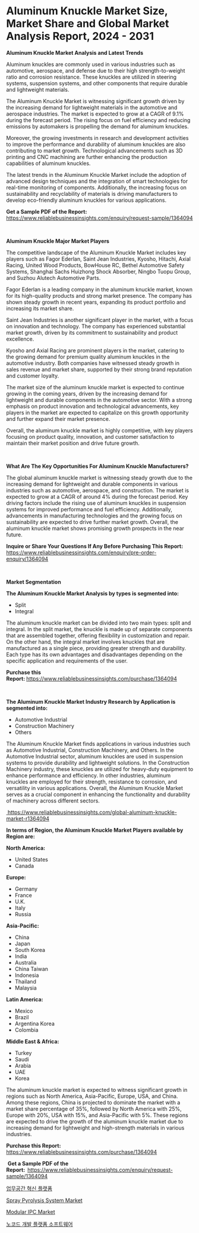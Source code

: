 <p><h1>Aluminum Knuckle Market Size, Market Share and Global Market Analysis Report, 2024 - 2031</h1></p><p><strong>Aluminum Knuckle Market Analysis and Latest Trends</strong></p>
<p><p>Aluminum knuckles are commonly used in various industries such as automotive, aerospace, and defense due to their high strength-to-weight ratio and corrosion resistance. These knuckles are utilized in steering systems, suspension systems, and other components that require durable and lightweight materials.</p><p>The Aluminum Knuckle Market is witnessing significant growth driven by the increasing demand for lightweight materials in the automotive and aerospace industries. The market is expected to grow at a CAGR of 9.1% during the forecast period. The rising focus on fuel efficiency and reducing emissions by automakers is propelling the demand for aluminum knuckles.</p><p>Moreover, the growing investments in research and development activities to improve the performance and durability of aluminum knuckles are also contributing to market growth. Technological advancements such as 3D printing and CNC machining are further enhancing the production capabilities of aluminum knuckles.</p><p>The latest trends in the Aluminum Knuckle Market include the adoption of advanced design techniques and the integration of smart technologies for real-time monitoring of components. Additionally, the increasing focus on sustainability and recyclability of materials is driving manufacturers to develop eco-friendly aluminum knuckles for various applications.</p></p>
<p><strong>Get a Sample PDF of the Report:&nbsp;</strong> <a href="https://www.reliablebusinessinsights.com/enquiry/request-sample/1364094">https://www.reliablebusinessinsights.com/enquiry/request-sample/1364094</a></p>
<p>&nbsp;</p>
<p><strong>Aluminum Knuckle Major Market Players</strong></p>
<p><p>The competitive landscape of the Aluminum Knuckle Market includes key players such as Fagor Ederlan, Saint Jean Industries, Kyosho, Hitachi, Axial Racing, United Wood Products, BowHouse RC, Bethel Automotive Safety Systems, Shanghai Sachs Huizhong Shock Absorber, Ningbo Tuopu Group, and Suzhou Alutech Automotive Parts. </p><p>Fagor Ederlan is a leading company in the aluminum knuckle market, known for its high-quality products and strong market presence. The company has shown steady growth in recent years, expanding its product portfolio and increasing its market share. </p><p>Saint Jean Industries is another significant player in the market, with a focus on innovation and technology. The company has experienced substantial market growth, driven by its commitment to sustainability and product excellence. </p><p>Kyosho and Axial Racing are prominent players in the market, catering to the growing demand for premium quality aluminum knuckles in the automotive industry. Both companies have witnessed steady growth in sales revenue and market share, supported by their strong brand reputation and customer loyalty. </p><p>The market size of the aluminum knuckle market is expected to continue growing in the coming years, driven by the increasing demand for lightweight and durable components in the automotive sector. With a strong emphasis on product innovation and technological advancements, key players in the market are expected to capitalize on this growth opportunity and further expand their market presence. </p><p>Overall, the aluminum knuckle market is highly competitive, with key players focusing on product quality, innovation, and customer satisfaction to maintain their market position and drive future growth.</p></p>
<p>&nbsp;</p>
<p><strong>What Are The Key Opportunities For Aluminum Knuckle Manufacturers?</strong></p>
<p><p>The global aluminum knuckle market is witnessing steady growth due to the increasing demand for lightweight and durable components in various industries such as automotive, aerospace, and construction. The market is expected to grow at a CAGR of around 4% during the forecast period. Key driving factors include the rising use of aluminum knuckles in suspension systems for improved performance and fuel efficiency. Additionally, advancements in manufacturing technologies and the growing focus on sustainability are expected to drive further market growth. Overall, the aluminum knuckle market shows promising growth prospects in the near future.</p></p>
<p><strong>Inquire or Share Your Questions If Any Before Purchasing This Report:</strong> <a href="https://www.reliablebusinessinsights.com/enquiry/pre-order-enquiry/1364094">https://www.reliablebusinessinsights.com/enquiry/pre-order-enquiry/1364094</a></p>
<p>&nbsp;</p>
<p><strong>Market Segmentation</strong></p>
<p><strong>The Aluminum Knuckle Market Analysis by types is segmented into:</strong></p>
<p><ul><li>Split</li><li>Integral</li></ul></p>
<p><p>The aluminum knuckle market can be divided into two main types: split and integral. In the split market, the knuckle is made up of separate components that are assembled together, offering flexibility in customization and repair. On the other hand, the integral market involves knuckles that are manufactured as a single piece, providing greater strength and durability. Each type has its own advantages and disadvantages depending on the specific application and requirements of the user.</p></p>
<p><strong>Purchase this Report:&nbsp;</strong><a href="https://www.reliablebusinessinsights.com/purchase/1364094">https://www.reliablebusinessinsights.com/purchase/1364094</a></p>
<p>&nbsp;</p>
<p><strong>The Aluminum Knuckle Market Industry Research by Application is segmented into:</strong></p>
<p><ul><li>Automotive Industrial</li><li>Construction Machinery</li><li>Others</li></ul></p>
<p><p>The Aluminum Knuckle Market finds applications in various industries such as Automotive Industrial, Construction Machinery, and Others. In the Automotive Industrial sector, aluminum knuckles are used in suspension systems to provide durability and lightweight solutions. In the Construction Machinery industry, these knuckles are utilized for heavy-duty equipment to enhance performance and efficiency. In other industries, aluminum knuckles are employed for their strength, resistance to corrosion, and versatility in various applications. Overall, the Aluminum Knuckle Market serves as a crucial component in enhancing the functionality and durability of machinery across different sectors.</p></p>
<p><a href="https://www.reliablebusinessinsights.com/global-aluminum-knuckle-market-r1364094">&nbsp;https://www.reliablebusinessinsights.com/global-aluminum-knuckle-market-r1364094</a></p>
<p><strong>In terms of Region, the Aluminum Knuckle Market Players available by Region are:</strong></p>
<p>
    <p> <strong> North America: </strong>
        <ul>
            <li>United States</li>
            <li>Canada</li>
        </ul>
        </p> 
    <p> <strong> Europe: </strong>
        <ul>
            <li>Germany</li>
            <li>France</li>
            <li>U.K.</li>
            <li>Italy</li>
            <li>Russia</li>
        </ul>
        </p> 
    <p> <strong> Asia-Pacific: </strong>
        <ul>
            <li>China</li>
            <li>Japan</li>
            <li>South Korea</li>
            <li>India</li>
            <li>Australia</li>
            <li>China Taiwan</li>
            <li>Indonesia</li>
            <li>Thailand</li>
            <li>Malaysia</li>
        </ul>
        </p> 
    <p> <strong> Latin America: </strong>
        <ul>
            <li>Mexico</li>
            <li>Brazil</li>
            <li>Argentina Korea</li>
            <li>Colombia</li>
        </ul>
        </p> 
    <p> <strong> Middle East & Africa: </strong>
        <ul>
            <li>Turkey</li>
            <li>Saudi</li>
            <li>Arabia</li>
            <li>UAE</li>
            <li>Korea</li>
        </ul>
    </p>
    </p>
<p><p>The aluminum knuckle market is expected to witness significant growth in regions such as North America, Asia-Pacific, Europe, USA, and China. Among these regions, China is projected to dominate the market with a market share percentage of 35%, followed by North America with 25%, Europe with 20%, USA with 15%, and Asia-Pacific with 5%. These regions are expected to drive the growth of the aluminum knuckle market due to increasing demand for lightweight and high-strength materials in various industries.</p></p>
<p><strong>Purchase this Report: </strong><a href="https://www.reliablebusinessinsights.com/purchase/1364094">https://www.reliablebusinessinsights.com/purchase/1364094</a></p>
<p>&nbsp;<strong>Get a Sample PDF of the Report:&nbsp;&nbsp;</strong><a href="https://www.reliablebusinessinsights.com/enquiry/request-sample/1364094">https://www.reliablebusinessinsights.com/enquiry/request-sample/1364094</a></p>
<p><strong></strong></p>
<p><p><a href="https://github.com/DavidRobb19/Market-Research-Report-List-1/blob/main/5230431168534.md">업무공간 혁신 플랫폼</a></p><p><a href="https://github.com/airdrophunter675/Market-Research-Report-List-1/blob/main/spray-pyrolysis-system-market.md">Spray Pyrolysis System Market</a></p><p><a href="https://github.com/ayamsauke86/Market-Research-Report-List-1/blob/main/modular-ipc-market.md">Modular IPC Market</a></p><p><a href="https://github.com/mithunmistry2258/Market-Research-Report-List-1/blob/main/6481572168535.md">노코드 개발 플랫폼 소프트웨어</a></p></p>